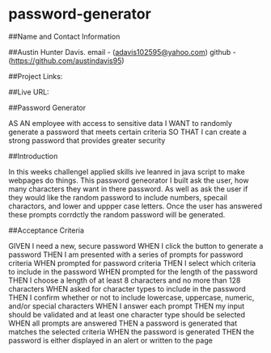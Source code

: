 
# password-generator

##Name and Contact Information

##Austin Hunter Davis. email - (adavis102595@yahoo.com) 
github - (https://github.com/austindavis95)

##Project Links:

##Live URL:

##Password Generator

AS AN employee with access to sensitive data
I WANT to randomly generate a password that meets certain criteria
SO THAT I can create a strong password that provides greater security


##Introduction

In this weeks challengeI applied skills ive leanred in java script to make webpages do things. This password geneorator I built ask the user, how many characters they want in there password. As well as ask the user if they would like the random password to include numbers, specail charactors, and lower and uppper case letters. Once the user has answered these prompts corrdctly the random password will be generated. 


##Acceptance Criteria

GIVEN I need a new, secure password
WHEN I click the button to generate a password
THEN I am presented with a series of prompts for password criteria
WHEN prompted for password criteria
THEN I select which criteria to include in the password
WHEN prompted for the length of the password
THEN I choose a length of at least 8 characters and no more than 128 characters
WHEN asked for character types to include in the password
THEN I confirm whether or not to include lowercase, uppercase, numeric, and/or special characters
WHEN I answer each prompt
THEN my input should be validated and at least one character type should be selected
WHEN all prompts are answered
THEN a password is generated that matches the selected criteria
WHEN the password is generated
THEN the password is either displayed in an alert or written to the page

